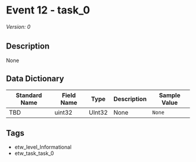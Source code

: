 # Event 12 - task_0
###### Version: 0

## Description
None

## Data Dictionary
|Standard Name|Field Name|Type|Description|Sample Value|
|---|---|---|---|---|
|TBD|uint32|UInt32|None|`None`|

## Tags
* etw_level_Informational
* etw_task_task_0
